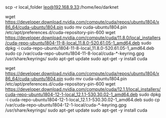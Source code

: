 

scp -r local_folder leo@192.168.9.33:/home/leo/darknet






wget https://developer.download.nvidia.com/compute/cuda/repos/ubuntu1804/x86_64/cuda-ubuntu1804.pin
sudo mv cuda-ubuntu1804.pin /etc/apt/preferences.d/cuda-repository-pin-600
wget https://developer.download.nvidia.com/compute/cuda/11.8.0/local_installers/cuda-repo-ubuntu1804-11-8-local_11.8.0-520.61.05-1_amd64.deb
sudo dpkg -i cuda-repo-ubuntu1804-11-8-local_11.8.0-520.61.05-1_amd64.deb
sudo cp /var/cuda-repo-ubuntu1804-11-8-local/cuda-*-keyring.gpg /usr/share/keyrings/
sudo apt-get update
sudo apt-get -y install cuda


wget https://developer.download.nvidia.com/compute/cuda/repos/ubuntu1804/x86_64/cuda-ubuntu1804.pin
sudo mv cuda-ubuntu1804.pin /etc/apt/preferences.d/cuda-repository-pin-600
wget https://developer.download.nvidia.com/compute/cuda/12.1.1/local_installers/cuda-repo-ubuntu1804-12-1-local_12.1.1-530.30.02-1_amd64.deb
sudo dpkg -i cuda-repo-ubuntu1804-12-1-local_12.1.1-530.30.02-1_amd64.deb
sudo cp /var/cuda-repo-ubuntu1804-12-1-local/cuda-*-keyring.gpg /usr/share/keyrings/
sudo apt-get update
sudo apt-get -y install cuda
